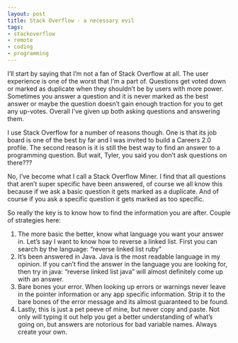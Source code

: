 ```yaml
---
layout: post
title: Stack Overflow - a necessary evil
tags:
- stackoverflow
- remote
- coding
- programming
---
```

I’ll start by saying that I’m not a fan of Stack Overflow at all. The user experience is one of the worst that I’m a part of. Questions get voted down or marked as duplicate when they shouldn’t be by users with more power. Sometimes you answer a question and it is never marked as the best answer or maybe the question doesn’t gain enough traction for you to get any up-votes. Overall I’ve given up both asking questions and answering them.

I use Stack Overflow for a number of reasons though. One is that its job board is one of the best by far and I was invited to build a Careers 2.0 profile. The second reason is it is still the best way to find an answer to a programming question. But wait, Tyler, you said you don’t ask questions on there???

No, I’ve become what I call a Stack Overflow Miner. I find that all questions that aren’t super specific have been answered, of course we all know this because if we ask a basic question it gets marked as a duplicate. And of course if you ask a specific question it gets marked as too specific.

So really the key is to know how to find the information you are after. Couple of strategies here:

1. The more basic the better, know what language you want your answer in. Let’s say I want to know how to reverse a linked list. First you can search by the language: “reverse linked list ruby”
2. It’s been answered in Java. Java is the most readable language in my opinion. If you can’t find the answer in the language you are looking for, then try in java: “reverse linked list java” will almost definitely come up with an answer.
3. Bare bones your error. When looking up errors or warnings never leave in the pointer information or any app specific information. Strip it to the bare bones of the error message and its almost guaranteed to be found.
4. Lastly, this is just a pet peeve of mine, but never copy and paste. Not only will typing it out help you get a better understanding of what’s going on, but answers are notorious for bad variable names. Always create your own.